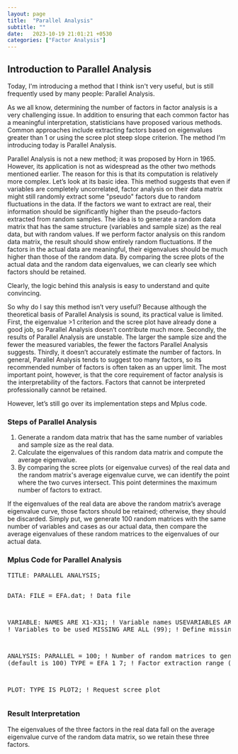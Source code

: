 ```yaml
---
layout: page
title:  "Parallel Analysis"
subtitle: ""
date:   2023-10-19 21:01:21 +0530
categories: ["Factor Analysis"]
---
```



<h2><strong>Introduction to Parallel Analysis</strong></h2>
<p>Today, I'm introducing a method that I think isn't very useful, but is still frequently used by many people: Parallel Analysis.</p>

<p>As we all know, determining the number of factors in factor analysis is a very challenging issue. In addition to ensuring that each common factor has a meaningful interpretation, statisticians have proposed various methods. Common approaches include extracting factors based on eigenvalues greater than 1 or using the scree plot steep slope criterion. The method I’m introducing today is Parallel Analysis.</p>

<p>Parallel Analysis is not a new method; it was proposed by Horn in 1965. However, its application is not as widespread as the other two methods mentioned earlier. The reason for this is that its computation is relatively more complex. Let’s look at its basic idea. This method suggests that even if variables are completely uncorrelated, factor analysis on their data matrix might still randomly extract some "pseudo" factors due to random fluctuations in the data. If the factors we want to extract are real, their information should be significantly higher than the pseudo-factors extracted from random samples. The idea is to generate a random data matrix that has the same structure (variables and sample size) as the real data, but with random values. If we perform factor analysis on this random data matrix, the result should show entirely random fluctuations. If the factors in the actual data are meaningful, their eigenvalues should be much higher than those of the random data. By comparing the scree plots of the actual data and the random data eigenvalues, we can clearly see which factors should be retained.</p>

<p>Clearly, the logic behind this analysis is easy to understand and quite convincing.</p>

<p>So why do I say this method isn’t very useful? Because although the theoretical basis of Parallel Analysis is sound, its practical value is limited. First, the eigenvalue >1 criterion and the scree plot have already done a good job, so Parallel Analysis doesn’t contribute much more. Secondly, the results of Parallel Analysis are unstable. The larger the sample size and the fewer the measured variables, the fewer the factors Parallel Analysis suggests. Thirdly, it doesn’t accurately estimate the number of factors. In general, Parallel Analysis tends to suggest too many factors, so its recommended number of factors is often taken as an upper limit. The most important point, however, is that the core requirement of factor analysis is the interpretability of the factors. Factors that cannot be interpreted professionally cannot be retained.</p>

<p>However, let’s still go over its implementation steps and Mplus code.</p>

<h3>Steps of Parallel Analysis</h3>
<ol>
  <li>Generate a random data matrix that has the same number of variables and sample size as the real data.</li>
  <li>Calculate the eigenvalues of this random data matrix and compute the average eigenvalue.</li>
  <li>By comparing the scree plots (or eigenvalue curves) of the real data and the random matrix's average eigenvalue curve, we can identify the point where the two curves intersect. This point determines the maximum number of factors to extract.</li>
</ol>

<p>If the eigenvalues of the real data are above the random matrix’s average eigenvalue curve, those factors should be retained; otherwise, they should be discarded. Simply put, we generate 100 random matrices with the same number of variables and cases as our actual data, then compare the average eigenvalues of these random matrices to the eigenvalues of our actual data.</p>

<h3>Mplus Code for Parallel Analysis</h3>
<pre>
TITLE: PARALLEL ANALYSIS;

DATA: FILE = EFA.dat; ! Data file

VARIABLE: NAMES ARE X1-X31; ! Variable names
          USEVARIABLES ARE X1-X31; ! Variables to be used
          MISSING ARE ALL (99); ! Define missing values

ANALYSIS: PARALLEL = 100; ! Number of random matrices to generate (default is 100)
          TYPE = EFA 1 7; ! Factor extraction range (1 to 8)

PLOT: TYPE IS PLOT2; ! Request scree plot
</pre>

<h3>Result Interpretation</h3>
<p>The eigenvalues of the three factors in the real data fall on the average eigenvalue curve of the random data matrix, so we retain these three factors.</p>
